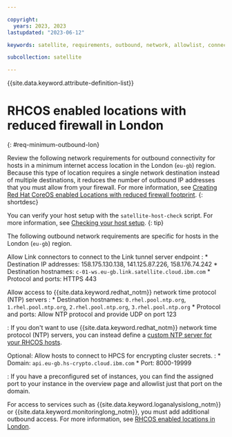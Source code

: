 ```yaml
---

copyright:
  years: 2023, 2023
lastupdated: "2023-06-12"

keywords: satellite, requirements, outbound, network, allowlist, connectivity, firewall, rhcos

subcollection: satellite

---
```


{{site.data.keyword.attribute-definition-list}}

  
# RHCOS enabled locations with reduced firewall in London
{: #req-minimum-outbound-lon}
  
Review the following network requirements for outbound connectivity for hosts in a minimum internet access location in the London (`eu-gb`) region. Because this type of location requires a single network destination instead of multiple destinations, it reduces the number of outbound IP addresses that you must allow from your firewall. For more information, see [Creating Red Hat CoreOS enabled Locations with reduced firewall footprint](/docs/satellite?topic=satellite-coreos-reduced-firewall).
{: shortdesc}


You can verify your host setup with the `satellite-host-check` script. For more information, see [Checking your host setup](/docs/satellite?topic=satellite-host-network-check).
{: tip}

  
The following outbound network requirements are specific for hosts in the London (`eu-gb`) region.

     
Allow Link connectors to connect to the Link tunnel server endpoint
:    * Destination IP addresses: 158.175.130.138, 141.125.87.226, 158.176.74.242
     * Destination hostnames: `c-01-ws.eu-gb.link.satellite.cloud.ibm.com`
     * Protocol and ports: HTTPS 443
  
Allow access to {{site.data.keyword.redhat_notm}} network time protocol (NTP) servers
:    * Destination hostnames: `0.rhel.pool.ntp.org`, `1.rhel.pool.ntp.org`, `2.rhel.pool.ntp.org`, `3.rhel.pool.ntp.org`
     * Protocol and ports: Allow NTP protocol and provide UDP on port 123
     
:    If you don't want to use {{site.data.keyword.redhat_notm}} network time protocol (NTP) servers, you can instead define a [custom NTP server for your RHCOS hosts](/docs/satellite?topic=satellite-config-custom-ntp).

Optional:  Allow hosts to connect to HPCS for encrypting cluster secrets.
:    * Domain: `api.eu-gb.hs-crypto.cloud.ibm.com`
     * Port: 8000-19999 

:    If you have a preconfigured set of instances, you can find the assigned port to your instance in the overview page and allowlist just that port on the domain.
  
For access to services such as {{site.data.keyword.loganalysislong_notm}} or {{site.data.keyword.monitoringlong_notm}}, you must add additional outbound access. For more information, see [RHCOS enabled locations in London](/docs/satellite?topic=satellite-reqs-host-rhcos-outbound-lon).
  

  


